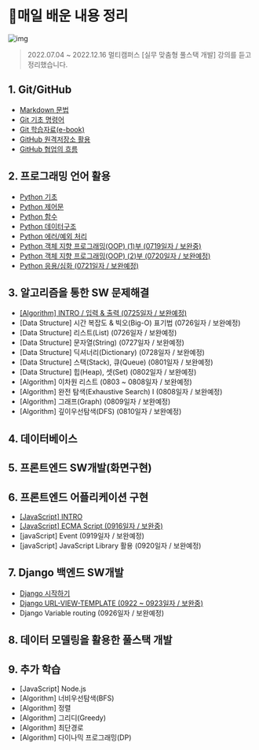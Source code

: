 # 💾매일 배운 내용 정리

![img](https://media.tenor.com/images/4c62b8664b2aa5d5c16e080936e52a88/tenor.gif)

> 2022.07.04 ~ 2022.12.16 멀티캠퍼스 [실무 맞춤형 풀스택 개발] 강의를 듣고 정리했습니다.

## 1. Git/GitHub

* [Markdown 문법](notes/markdown_gram.md)
* [Git 기초 명령어](notes/git_command.md)
* [Git 학습자료(e-book)](http://git-scm.com/book/ko/v2)
* [GitHub 원격저장소 활용](notes/remote_repo.md)
* [GitHub 협업의 흐름](notes/github_flow.md)

## 2. 프로그래밍 언어 활용

* [Python 기초](notes/py_basics.md)
* [Python 제어문](notes/py_ctrlstate.md)
* [Python 함수](notes/py_function.md) 
* [Python 데이터구조](notes/py_datast.md)
* [Python 에러/예외 처리](notes/py_error.md)
* [Python 객체 지향 프로그래밍(OOP) (1)부 (0719일자 / 보완중)](notes/py_OOP1.md)
* [Python 객체 지향 프로그래밍(OOP) (2)부 (0720일자 / 보완예정)](notes/py_OOP2.md)
* [Python 응용/심화 (0721일자 / 보완예정)](notes/py_final.md)

## 3. 알고리즘을 통한 SW 문제해결

* [[Algorithm] INTRO / 입력 & 출력 (0725일자 / 보완예정)](notes/algo_intro.md)
* [Data Structure] 시간 복잡도 & 빅오(Big-O) 표기법 (0726일자 / 보완예정)
* [Data Structure] 리스트(List) (0726일자 / 보완예정)
* [Data Structure] 문자열(String) (0727일자 / 보완예정)
* [Data Structure] 딕셔너리(Dictionary) (0728일자 / 보완예정)
* [Data Structure] 스택(Stack), 큐(Queue) (0801일자 / 보완예정)
* [Data Structure] 힙(Heap), 셋(Set) (0802일자 / 보완예정)
* [Algorithm] 이차원 리스트 (0803 ~ 0808일자 / 보완예정)
* [Algorithm] 완전 탐색(Exhaustive Search) I (0808일자 / 보완예정)
* [Algorithm] 그래프(Graph) (0809일자 / 보완예정)
* [Algorithm] 깊이우선탐색(DFS) (0810일자 / 보완예정)

## 4. 데이터베이스

## 5. 프론트엔드 SW개발(화면구현)

## 6. 프론트엔드 어플리케이션 구현

* [[JavaScript] INTRO](notes/js_intro.md)
* [[JavaScript] ECMA Script (0916일자 / 보완중)](notes/js_ecma.md)
* [javaScript] Event (0919일자 / 보완예정)
* [javaScript] JavaScript Library 활용 (0920일자 / 보완예정)

## 7. Django 백엔드 SW개발

- [Django 시작하기](notes/dj_intro.md)
- [Django URL-VIEW-TEMPLATE (0922 ~ 0923일자 / 보완중)]()
- Django Variable routing (0926일자 / 보완예정)

## 8. 데이터 모델링을 활용한 풀스택 개발

## 9. 추가 학습

* [JavaScript] Node.js
* [Algorithm] 너비우선탐색(BFS)
* [Algorithm] 정렬
* [Algorithm] 그리디(Greedy)
* [Algorithm] 최단경로
* [Algorithm] 다이나믹 프로그래밍(DP)
